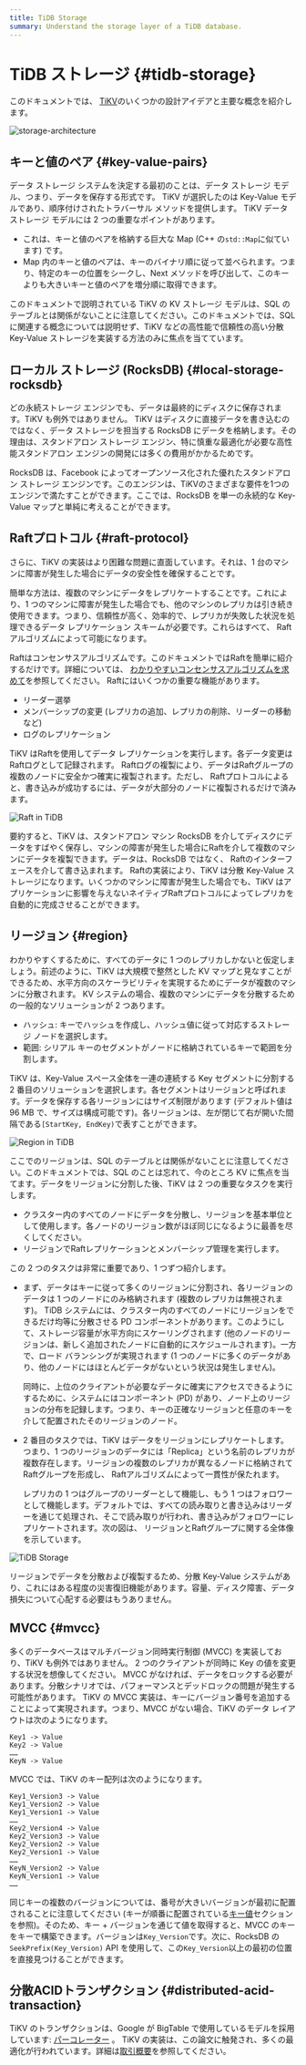 ```yaml
---
title: TiDB Storage
summary: Understand the storage layer of a TiDB database.
---
```


# TiDB ストレージ {#tidb-storage}

このドキュメントでは、 [TiKV](https://github.com/tikv/tikv)のいくつかの設計アイデアと主要な概念を紹介します。

![storage-architecture](https://download.pingcap.com/images/docs/tidb-storage-architecture.png)

## キーと値のペア {#key-value-pairs}

データ ストレージ システムを決定する最初のことは、データ ストレージ モデル、つまり、データを保存する形式です。 TiKV が選択したのは Key-Value モデルであり、順序付けされたトラバーサル メソッドを提供します。 TiKV データ ストレージ モデルには 2 つの重要なポイントがあります。

-   これは、キーと値のペアを格納する巨大な Map (C++ の`std::Map`に似ています) です。
-   Map 内のキーと値のペアは、キーのバイナリ順に従って並べられます。つまり、特定のキーの位置をシークし、Next メソッドを呼び出して、このキーよりも大きいキーと値のペアを増分順に取得できます。

このドキュメントで説明されている TiKV の KV ストレージ モデルは、SQL のテーブルとは関係がないことに注意してください。このドキュメントでは、SQL に関連する概念については説明せず、TiKV などの高性能で信頼性の高い分散 Key-Value ストレージを実装する方法のみに焦点を当てています。

## ローカル ストレージ (RocksDB) {#local-storage-rocksdb}

どの永続ストレージ エンジンでも、データは最終的にディスクに保存されます。TiKV も例外ではありません。 TiKV はディスクに直接データを書き込むのではなく、データ ストレージを担当する RocksDB にデータを格納します。その理由は、スタンドアロン ストレージ エンジン、特に慎重な最適化が必要な高性能スタンドアロン エンジンの開発には多くの費用がかかるためです。

RocksDB は、Facebook によってオープンソース化された優れたスタンドアロン ストレージ エンジンです。このエンジンは、TiKVのさまざまな要件を1つのエンジンで満たすことができます。ここでは、RocksDB を単一の永続的な Key-Value マップと単純に考えることができます。

## Raftプロトコル {#raft-protocol}

さらに、TiKV の実装はより困難な問題に直面しています。それは、1 台のマシンに障害が発生した場合にデータの安全性を確保することです。

簡単な方法は、複数のマシンにデータをレプリケートすることです。これにより、1 つのマシンに障害が発生した場合でも、他のマシンのレプリカは引き続き使用できます。つまり、信頼性が高く、効率的で、レプリカが失敗した状況を処理できるデータ レプリケーション スキームが必要です。これらはすべて、 Raftアルゴリズムによって可能になります。

Raftはコンセンサスアルゴリズムです。このドキュメントではRaftを簡単に紹介するだけです。詳細については、 [わかりやすいコンセンサスアルゴリズムを求めて](https://raft.github.io/raft.pdf)を参照してください。 Raftにはいくつかの重要な機能があります。

-   リーダー選挙
-   メンバーシップの変更 (レプリカの追加、レプリカの削除、リーダーの移動など)
-   ログのレプリケーション

TiKV はRaftを使用してデータ レプリケーションを実行します。各データ変更はRaftログとして記録されます。 Raftログの複製により、データはRaftグループの複数のノードに安全かつ確実に複製されます。ただし、 Raftプロトコルによると、書き込みが成功するには、データが大部分のノードに複製されるだけで済みます。

![Raft in TiDB](https://download.pingcap.com/images/docs/tidb-storage-1.png)

要約すると、TiKV は、スタンドアロン マシン RocksDB を介してディスクにデータをすばやく保存し、マシンの障害が発生した場合にRaftを介して複数のマシンにデータを複製できます。データは、RocksDB ではなく、 Raftのインターフェースを介して書き込まれます。 Raftの実装により、TiKV は分散 Key-Value ストレージになります。いくつかのマシンに障害が発生した場合でも、TiKV はアプリケーションに影響を与えないネイティブRaftプロトコルによってレプリカを自動的に完成させることができます。

## リージョン {#region}

わかりやすくするために、すべてのデータに 1 つのレプリカしかないと仮定しましょう。前述のように、TiKV は大規模で整然とした KV マップと見なすことができるため、水平方向のスケーラビリティを実現するためにデータが複数のマシンに分散されます。 KV システムの場合、複数のマシンにデータを分散するための一般的なソリューションが 2 つあります。

-   ハッシュ: キーでハッシュを作成し、ハッシュ値に従って対応するストレージ ノードを選択します。
-   範囲: シリアル キーのセグメントがノードに格納されているキーで範囲を分割します。

TiKV は、Key-Value スペース全体を一連の連続する Key セグメントに分割する 2 番目のソリューションを選択します。各セグメントはリージョンと呼ばれます。データを保存する各リージョンにはサイズ制限があります (デフォルト値は 96 MB で、サイズは構成可能です)。各リージョンは、左が閉じて右が開いた間隔である`[StartKey, EndKey)`で表すことができます。

![Region in TiDB](https://download.pingcap.com/images/docs/tidb-storage-2.png)

ここでのリージョンは、SQL のテーブルとは関係がないことに注意してください。このドキュメントでは、SQL のことは忘れて、今のところ KV に焦点を当てます。データをリージョンに分割した後、TiKV は 2 つの重要なタスクを実行します。

-   クラスター内のすべてのノードにデータを分散し、リージョンを基本単位として使用します。各ノードのリージョン数がほぼ同じになるように最善を尽くしてください。
-   リージョンでRaftレプリケーションとメンバーシップ管理を実行します。

この 2 つのタスクは非常に重要であり、1 つずつ紹介します。

-   まず、データはキーに従って多くのリージョンに分割され、各リージョンのデータは 1 つのノードにのみ格納されます (複数のレプリカは無視されます)。 TiDB システムには、クラスター内のすべてのノードにリージョンをできるだけ均等に分散させる PD コンポーネントがあります。このようにして、ストレージ容量が水平方向にスケーリングされます (他のノードのリージョンは、新しく追加されたノードに自動的にスケジュールされます)。一方で、ロード バランシングが実現されます (1 つのノードに多くのデータがあり、他のノードにはほとんどデータがないという状況は発生しません)。

    同時に、上位のクライアントが必要なデータに確実にアクセスできるようにするために、システムにはコンポーネント (PD) があり、ノード上のリージョンの分布を記録します。つまり、キーの正確なリージョンと任意のキーを介して配置されたそのリージョンのノード。

-   2 番目のタスクでは、TiKV はデータをリージョンにレプリケートします。つまり、1 つのリージョンのデータには「Replica」という名前のレプリカが複数存在します。リージョンの複数のレプリカが異なるノードに格納されてRaftグループを形成し、 Raftアルゴリズムによって一貫性が保たれます。

    レプリカの 1 つはグループのリーダーとして機能し、もう 1 つはフォロワーとして機能します。デフォルトでは、すべての読み取りと書き込みはリーダーを通じて処理され、そこで読み取りが行われ、書き込みがフォロワーにレプリケートされます。次の図は、 リージョンとRaftグループに関する全体像を示しています。

![TiDB Storage](https://download.pingcap.com/images/docs/tidb-storage-3.png)

リージョンでデータを分散および複製するため、分散 Key-Value システムがあり、これにはある程度の災害復旧機能があります。容量、ディスク障害、データ損失について心配する必要はもうありません。

## MVCC {#mvcc}

多くのデータベースはマルチバージョン同時実行制御 (MVCC) を実装しており、TiKV も例外ではありません。 2 つのクライアントが同時に Key の値を変更する状況を想像してください。 MVCC がなければ、データをロックする必要があります。分散シナリオでは、パフォーマンスとデッドロックの問題が発生する可能性があります。 TiKV の MVCC 実装は、キーにバージョン番号を追加することによって実現されます。つまり、MVCC がない場合、TiKV のデータ レイアウトは次のようになります。

```
Key1 -> Value
Key2 -> Value
……
KeyN -> Value
```

MVCC では、TiKV のキー配列は次のようになります。

```
Key1_Version3 -> Value
Key1_Version2 -> Value
Key1_Version1 -> Value
……
Key2_Version4 -> Value
Key2_Version3 -> Value
Key2_Version2 -> Value
Key2_Version1 -> Value
……
KeyN_Version2 -> Value
KeyN_Version1 -> Value
……
```

同じキーの複数のバージョンについては、番号が大きいバージョンが最初に配置されることに注意してください (キーが順番に配置されている[キー値](#key-value-pairs)セクションを参照)。そのため、キー + バージョンを通じて値を取得すると、MVCC のキーをキーで構築できます。バージョンは`Key_Version`です。次に、RocksDB の`SeekPrefix(Key_Version)` API を使用して、この`Key_Version`以上の最初の位置を直接見つけることができます。

## 分散ACIDトランザクション {#distributed-acid-transaction}

TiKV のトランザクションは、Google が BigTable で使用しているモデルを採用しています: [パーコレーター](https://research.google.com/pubs/pub36726.html) 。 TiKV の実装は、この論文に触発され、多くの最適化が行われています。詳細は[取引概要](/transaction-overview.md)を参照してください。
